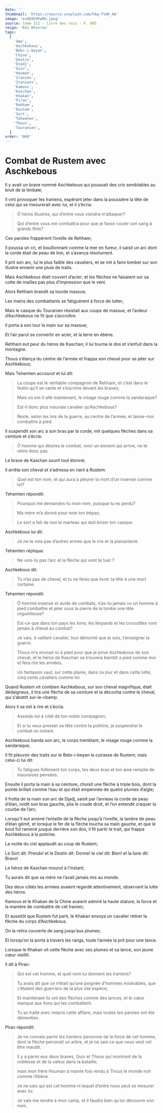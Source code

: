 ```yaml
---
date: ''
thumbnail: 'https://source.unsplash.com/FAq-TtmR_A0'
image: 'ec6E029hwMo.jpeg'
source: tome III - livre des rois - P. 095
reign: 'Keï Khosrou'
tags:
  [
    'âme',
    'Aschkebous',
    'Bebr-i-beyan',
    'Chine',
    'Destin',
    'Djadj',
    'Guiv',
    'Houman',
    'Iranien',
    'Iraniens',
    'Kamous',
    'Kaschan',
    'Khakan',
    'Piran',
    'Rehham',
    'Rustem',
    'Sort',
    'Tehemten',
    'Thous',
    'Touranien',
  ]
order: '060'
---
```


# Combat de Rustem avec Aschkebous

Il y avait un brave nommé Aschkebous qui poussait des cris semblables au bruit de la timbale;

Il vint provoquer les Iraniens, espérant jeter dans la poussière la tête de celui qui se mesurerait avec lui, et il s’écria:

> Ô héros illustres, qui d’entre vous viendra m’attaquer?
>
> Qui d’entre vous me combattra pour que je fasse couler son sang à grands flots?

Ces paroles frappèrent l’oreille de Rehham;

Il poussa un cri, et bouillonnant comme la mer en fureur, il saisit un arc dont la corde était de peau de lion, et s’avança résolument.

Il prit son arc, lui le plus faible des cavaliers, et se mit à faire tomber sur son illustre ennemi une pluie de traits.

Mais Aschkebous était couvert d’acier; et les flèches ne faisaient sur sa cotte de mailles pas plus d’impression que le vent.

Alors Rehham brandit sa lourde massue;

Les mains des combattants se fatiguèrent à force de lutter;

Mais le casque du Touranien résistait aux coups de massue, et l’ardeur d’Aschkebous ne fit que s’accroître.

Il porta à son tour la main sur sa massue;

Et l’air parut se convertir en acier, et la terre en ébène.

Rehham eut peur du héros de Kaschan; il lui tourna le dos et s’enfuit dans la montagne.

Thous s’élança du centre de l’armée et frappa son cheval pour se jeter sur Aschkebous;

Mais Tehemten accourut et lui dit:

> La coupe est le véritable compagnon de Rehham, et c’est dans le festin qu’il se vante et s’escrime devant les braves;
>
> Mais où est-il allé maintenant, le visage rouge comme la sandaraque?
>
> Est-il donc plus mauvais cavalier qu’Aschkebous?
>
> Reste, selon les lois de la guerre, au centre de l’armée, et laisse-moi combattre à pied.

Il suspendit son arc à son bras par la corde, mit quelques flèches dans sa ceinture et s’écria:

> Ô homme qui désires le combat, voici un ennemi qui arrive, ne te retire donc pas.

Le brave de Kaschan sourit tout étonné;

Il arrêta son cheval et s’adressa en riant à Rustem:

> Quel est ton nom, et qui aura à pleurer la mort d’un insensé comme toi?

Tehemten répondit:

> Pourquoi me demandes-tu mon nom, puisque tu es perdu?
>
> Ma mère m’a donné pour nom ton trépas;
>
> Le sort a fait de moi le marteau qui doit briser ton casque.

Aschkebous lui dit:

> Je ne te vois pas d’autres armes que le rire et la plaisanterie.

Tehemten répliqua:

> Ne vois-tu pas l’arc et la flèche qui vont te tuer ?

Aschkebous dit:

> Tu n’as pas de cheval, et tu ne feras que livrer ta tête à une mort certaine.

Tehemten répondit:

> Ô homme insensé et avide de combats, n’as-tu jamais vu un homme à pied combattre et jeter sous la pierre de la tombe une tête orgueilleuse?
>
> Est-ce que dans ton pays les lions, les léopards et les crocodiles vont jamais à cheval au combat?
>
> Je vais, ô vaillant cavalier, tout démonté que je suis, t’enseigner la guerre.
>
> Thous m’a envoyé ici à pied pour que je prive Aschkebous de son cheval, et le héros de Kaschan se trouvera bientôt a pied comme moi et fera rire les armées.
>
> Un fantassin vaut, sur cette plaine, dans ce jour et dans cette lutte, cinq cents cavaliers comme toi.

Quand Rustem vit combien Aschkebous, sur son cheval magnifique, était dédaigneux, il tira une flèche de sa ceinture et la décocha contre le cheval, qui s’abattit sur-le-cbamp.

Alors il se mit à rire et s’écria:

> Assieds-toi à côté de ton noble compagnon;
>
> Et si tu veux presser sa tête contre ta poitrine, je suspendrai le combat un instant.

Aschkebous banda son arc, le corps tremblant, le visage rouge comme la sandaraque;

Il fit pleuvoir des traits sur le Bebr-i-beyan la cuirasse de Rustem; mais celui-ci lui dit:

> Tu fatigues follement ton corps, tes deux bras et ton âme remplie de mauvaises pensées.

Ensuite il porta la main à sa ceinture, choisit une flèche à triple bois, dont la pointe brillait comme l’eau et qui était empennée de quatre plumes d’aigle;

Il frotta de la main son arc de Djadj, saisit par l’anneau la corde de peau d’élan, roidit son bras gauche, plia le coude droit, et l’on entendit craquer la courbe de l’arc;

Lorsqu’il eut amené l’entaille de la flèche jusqu’à l’oreille, la lanière de peau d’élan gémit, et lorsque le fer de la flèche toucha sa main gauche, et que le bout fut ramené jusque derrière son dos, il fit partir le trait, qui frappa Aschkebous à la poitrine.

La voûte du ciel applaudit au coup de Rustem;

Le Sort dit: Prends! et le Destin dit: Donne! le ciel dit: Bien! et la lune dit: Bravo!

Le héros de Kaschan mourut à l’instant;

Tu aurais dit que sa mère ne l’avait jamais mis au monde.

Des deux côtés les armées avaient regardé attentivement, observant la lutte des héros.

Kamous et le Khakan de la Chine avaient admiré la haute stature, la force et la manière de combattre de cet Iranien;

Et aussitôt que Rustem fut parti, le Khakan envoya un cavalier retirer la flèche du corps d’Aschkebous.

On la retira couverte de sang jusqu’aux plumes;

Et lorsqu’on la porta à travers les rangs, toute l’armée la prit pour une lance.

Lorsque le Khakan vit cette flèche avec ses plumes et sa lance, son jeune cœur vieillit.

Il dit à Piran:

> Qui est cet homme, et quel nom lui donnent les Iraniens?
>
> Tu avais dit que ce n’était qu’une poignée d’hommes misérables, que c’étaient des guerriers de la plus vile espèce;
>
> Et maintenant ils ont des flèches comme des lances, et le cœur manque aux lions qui les combattent.
>
> Tu as traité avec mépris cette affaire, mais toutes tes paroles ont été démenties.

Piran répondit:

> Je ne connais parmi les Iraniens personne de la force de cet homme, dont la flèche percerait un arbre, et je ne sais ce que nous veut cet être maudit.
>
> Il y a parmi eux deux braves, Guiv et Thous qui montrent de la noblesse et de la valeur dans la bataille;
>
> mais mon frère Houman a mainte fois rendu à Thous le monde noir comme l’ébène.
>
> Je ne sais qui est cet homme ni lequel d’entre nous peut se mesurer avec lui.
>
> Je vais me rendre à mon camp, et il faudra bien qu’on découvre son nom.
